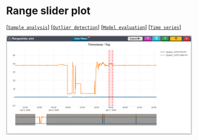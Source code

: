 # Range slider plot

[[`Sample analysis`](../README.md#sample-analysis)]
[[`Outlier detection`](../README.md#outlier-detection)]
[[`Model evaluation`](../README.md#model-evaluation)]
[[`Time series`](../README.md#time-series)]


![](./main.png)
